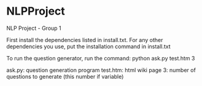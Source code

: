 # NLPProject
NLP Project - Group 1

First install the dependencies listed in install.txt. For any other dependencies you use, put the installation command in install.txt

To run the question generator, run the command: python ask.py test.htm 3

ask.py: question generation program
test.htm: html wiki page
3: number of questions to generate (this number if variable)
